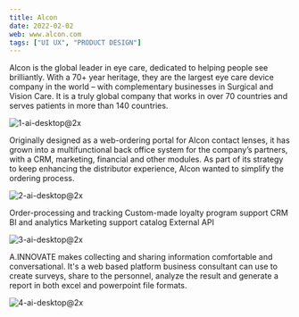 ```yaml
---
title: Alcon
date: 2022-02-02
web: www.alcon.com
tags: ["UI UX", "PRODUCT DESIGN"]
---
```


Alcon is the global leader in eye care, dedicated to helping people see brilliantly. With a 70+ year heritage, they are the largest eye care device company in the world – with complementary businesses in Surgical and Vision Care. It is a truly global company that works in over 70 countries and serves patients in more than 140 countries.

![1-ai-desktop@2x](1-ai-desktop@2x.png)

Originally designed as a web-ordering portal for Alcon contact lenses, it has grown into a multifunctional back office system for the company’s partners, with a CRM, marketing, financial and other modules.
As part of its strategy to keep enhancing the distributor experience, Alcon wanted to simplify the ordering process.

![2-ai-desktop@2x](2-ai-desktop@2x.png)

Order-processing and tracking
Custom-made loyalty program support
CRM
BI and analytics
Marketing support catalog
External API

![3-ai-desktop@2x](3-ai-desktop@2x.png)

A.INNOVATE makes collecting and sharing information comfortable and conversational. It's a web based platform business consultant can use to create surveys, share to the personnel, analyze the result and generate a report in both excel and powerpoint file formats.

![4-ai-desktop@2x](4-ai-desktop@2x.png)

